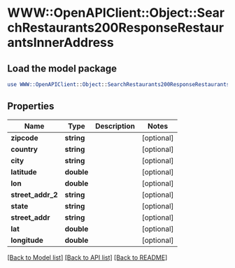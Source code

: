 # WWW::OpenAPIClient::Object::SearchRestaurants200ResponseRestaurantsInnerAddress

## Load the model package
```perl
use WWW::OpenAPIClient::Object::SearchRestaurants200ResponseRestaurantsInnerAddress;
```

## Properties
Name | Type | Description | Notes
------------ | ------------- | ------------- | -------------
**zipcode** | **string** |  | [optional] 
**country** | **string** |  | [optional] 
**city** | **string** |  | [optional] 
**latitude** | **double** |  | [optional] 
**lon** | **double** |  | [optional] 
**street_addr_2** | **string** |  | [optional] 
**state** | **string** |  | [optional] 
**street_addr** | **string** |  | [optional] 
**lat** | **double** |  | [optional] 
**longitude** | **double** |  | [optional] 

[[Back to Model list]](../README.md#documentation-for-models) [[Back to API list]](../README.md#documentation-for-api-endpoints) [[Back to README]](../README.md)


